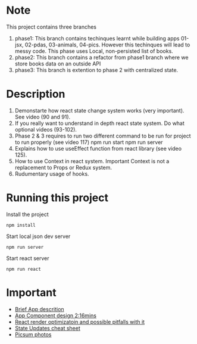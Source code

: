 # Note
This project contains three branches
1. phase1: This branch contains techinques learnt while building apps 01-jsx, 02-pdas, 03-animals, 04-pics. However this techinques will lead to messy code. This phase uses Local, non-persisted list of books.
2. phase2: This branch contains a refactor from phase1 branch where we store books data on an outside API
3. phase3: This branch is extention to phase 2 with centralized state.

# Description
1. Demonstarte how react state change system works (very important). See video (90 and 91).
2. If you really want to understand in depth react state system. Do what optional videos (93-102).
3. Phase 2 & 3 requires to run two different command to be run for project to run properly (see video 117)
    npm run start
    npm run server
4. Explains how to use useEffect function from react library (see video 125).
5. How to use Context in react system. Important Context is not a replacement to Props or Redux system.
6. Rudumentary usage of hooks.

# Running this project
Install the project
```
npm install
```

Start local json dev server
```
npm run server
```

Start react server
```
npm run react
```



# Important
- [Brief App descrition](https://www.udemy.com/course/react-redux/learn/lecture/34694302#content)
- [App Component design 2:16mins](https://www.udemy.com/course/react-redux/learn/lecture/34694304#content)
- [React render optimizatoin and possible pitfalls with it](https://www.udemy.com/course/react-redux/learn/lecture/34694316#content)
- [State Updates cheat sheet](https://state-updates.vercel.app/)
- [Picsum photos](https://picsum.photos)